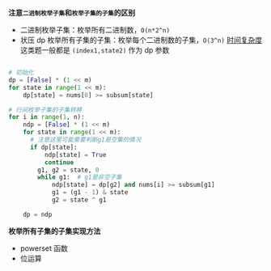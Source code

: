 **注意`二进制枚举子集`和`枚举子集的子集`的区别**

- 二进制枚举子集：枚举所有二进制数，`O(n*2^n)`
- 状压 dp 枚举所有子集的子集：枚举每个二进制数的子集，`O(3^n)`
  [时间复杂度](https://www.acwing.com/community/content/513/)
  这类题一般都是 `(index1,state2)` 作为 dp 参数

```Python

# 初始化
dp = [False] * (1 << m)
for state in range(1 << m):
    dp[state] = nums[0] >= subsum[state]

# 行间枚举子集的子集转移
for i in range(1, n):
    ndp = [False] * (1 << m)
    for state in range(1 << m):
      # 注意这里可能需要判断g1是空集的情况
      if dp[state]:
          ndp[state] = True
          continue
        g1, g2 = state, 0
        while g1:  # g1是非空子集
            ndp[state] = dp[g2] and nums[i] >= subsum[g1]
            g1 = (g1 - 1) & state
            g2 = state ^ g1

    dp = ndp
```

**枚举所有子集的子集实现方法**

- powerset 函数
- 位运算
